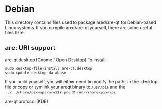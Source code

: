 
Debian
====================
This directory contains files used to package ared/are-qt
for Debian-based Linux systems. If you compile ared/are-qt yourself, there are some useful files here.

## are: URI support ##


are-qt.desktop  (Gnome / Open Desktop)
To install:

	sudo desktop-file-install are-qt.desktop
	sudo update-desktop-database

If you build yourself, you will either need to modify the paths in
the .desktop file or copy or symlink your areqt binary to `/usr/bin`
and the `../../share/pixmaps/are128.png` to `/usr/share/pixmaps`

are-qt.protocol (KDE)

